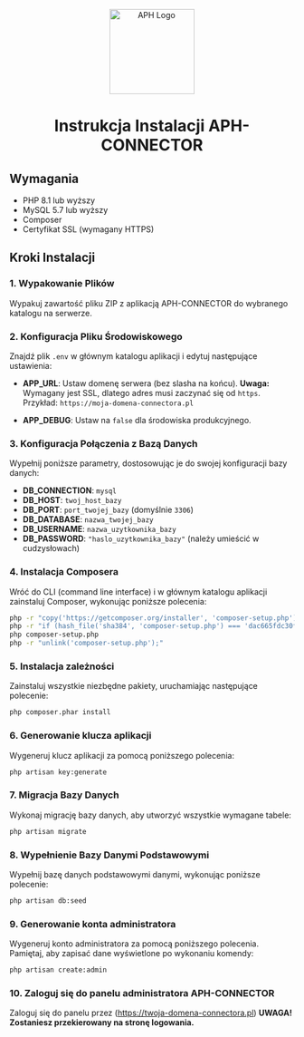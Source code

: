 <p align="center">
  <img src="https://aph-serwis.pl/storage/aph-logo.png" alt="APH Logo" width="150" />
</p>
<h1 align="center">Instrukcja Instalacji APH-CONNECTOR</h1>

## Wymagania

- PHP 8.1 lub wyższy
- MySQL 5.7 lub wyższy
- Composer
- Certyfikat SSL (wymagany HTTPS)

## Kroki Instalacji

### 1. Wypakowanie Plików

Wypakuj zawartość pliku ZIP z aplikacją APH-CONNECTOR do wybranego katalogu na serwerze.

### 2. Konfiguracja Pliku Środowiskowego

Znajdź plik `.env` w głównym katalogu aplikacji i edytuj następujące ustawienia:
 
- **APP_URL**: Ustaw domenę serwera (bez slasha na końcu). **Uwaga:** Wymagany jest SSL, dlatego adres musi zaczynać się od `https`. Przykład: `https://moja-domena-connectora.pl`

- **APP_DEBUG**: Ustaw na `false` dla środowiska produkcyjnego.

### 3. Konfiguracja Połączenia z Bazą Danych

Wypełnij poniższe parametry, dostosowując je do swojej konfiguracji bazy danych:

- **DB_CONNECTION**: `mysql`
- **DB_HOST**: `twoj_host_bazy`
- **DB_PORT**: `port_twojej_bazy` (domyślnie `3306`)
- **DB_DATABASE**: `nazwa_twojej_bazy`
- **DB_USERNAME**: `nazwa_uzytkownika_bazy`
- **DB_PASSWORD**: `"haslo_uzytkownika_bazy"` (należy umieścić w cudzysłowach)

### 4. Instalacja Composera

Wróć do CLI (command line interface) i w głównym katalogu aplikacji zainstaluj Composer, wykonując poniższe polecenia:

```sh
php -r "copy('https://getcomposer.org/installer', 'composer-setup.php');"
php -r "if (hash_file('sha384', 'composer-setup.php') === 'dac665fdc30fdd8ec78b38b9800061b4150413ff2e3b6f88543c636f7cd84f6db9189d43a81e5503cda447da73c7e5b6') { echo 'Installer verified'; } else { echo 'Installer corrupt'; unlink('composer-setup.php'); } echo PHP_EOL;"
php composer-setup.php
php -r "unlink('composer-setup.php');"
```
### 5. Instalacja zależności

Zainstaluj wszystkie niezbędne pakiety, uruchamiając następujące polecenie:

```sh
php composer.phar install
```

### 6. Generowanie klucza aplikacji

Wygeneruj klucz aplikacji za pomocą poniższego polecenia:
```sh
php artisan key:generate
```

### 7. Migracja Bazy Danych

Wykonaj migrację bazy danych, aby utworzyć wszystkie wymagane tabele:
```sh
php artisan migrate
```

### 8. Wypełnienie Bazy Danymi Podstawowymi

Wypełnij bazę danych podstawowymi danymi, wykonując poniższe polecenie:
```sh
php artisan db:seed
```

### 9. Generowanie konta administratora

Wygeneruj konto administratora za pomocą poniższego polecenia. Pamiętaj, aby zapisać dane wyświetlone po wykonaniu komendy:
```sh
php artisan create:admin
```
### 10. Zaloguj się do panelu administratora APH-CONNECTOR

Zaloguj się do panelu przez (https://twoja-domena-connectora.pl) **UWAGA! Zostaniesz przekierowany na stronę logowania.**

